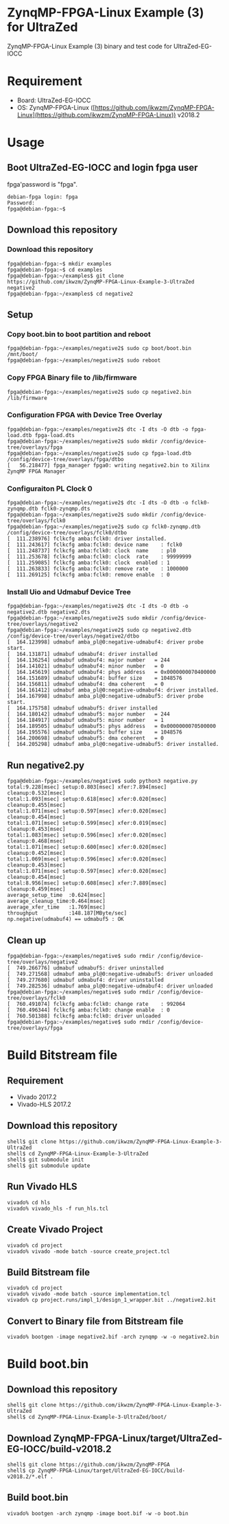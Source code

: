 ZynqMP-FPGA-Linux Example (3) for UltraZed
===========================================

ZynqMP-FPGA-Linux Example (3) binary and test code for UltraZed-EG-IOCC

# Requirement

 * Board: UltraZed-EG-IOCC
 * OS: ZynqMP-FPGA-Linux ([https://github.com/ikwzm/ZynqMP-FPGA-Linux](https://github.com/ikwzm/ZynqMP-FPGA-Linux)) v2018.2


# Usage

## Boot UltraZed-EG-IOCC and login fpga user

fpga'password is "fpga".

```console
debian-fpga login: fpga
Password:
fpga@debian-fpga:~$
```

## Download this repository

### Download this repository

```console
fpga@debian-fpga:~$ mkdir examples
fpga@debian-fpga:~$ cd examples
fpga@debian-fpga:~/examples$ git clone https://github.com/ikwzm/ZynqMP-FPGA-Linux-Example-3-UltraZed negative2
fpga@debian-fpga:~/examples$ cd negative2
```

## Setup

### Copy boot.bin to boot partition and reboot

```console
fpga@debian-fpga:~/examples/negative2$ sudo cp boot/boot.bin /mnt/boot/
fpga@debian-fpga:~/examples/negative2$ sudo reboot
```

### Copy FPGA Binary file to /lib/firmware

```console
fpga@debian-fpga:~/examples/negative2$ sudo cp negative2.bin /lib/firmware
```

### Configuration FPGA with Device Tree Overlay

```console
fpga@debian-fpga:~/examples/negative2$ dtc -I dts -O dtb -o fpga-load.dtb fpga-load.dts
fpga@debian-fpga:~/examples/negative2$ sudo mkdir /config/device-tree/overlays/fpga
fpga@debian-fpga:~/examples/negative2$ sudo cp fpga-load.dtb /config/device-tree/overlays/fpga/dtbo
[   56.218477] fpga_manager fpga0: writing negative2.bin to Xilinx ZynqMP FPGA Manager
```

### Configuraiton PL Clock 0

```console
fpga@debian-fpga:~/examples/negative2$ dtc -I dts -O dtb -o fclk0-zynqmp.dtb fclk0-zynqmp.dts
fpga@debian-fpga:~/examples/negative2$ sudo mkdir /config/device-tree/overlays/fclk0
fpga@debian-fpga:~/examples/negative2$ sudo cp fclk0-zynqmp.dtb /config/device-tree/overlays/fclk0/dtbo
[  111.238976] fclkcfg amba:fclk0: driver installed.
[  111.243617] fclkcfg amba:fclk0: device name    : fclk0
[  111.248737] fclkcfg amba:fclk0: clock  name    : pl0
[  111.253678] fclkcfg amba:fclk0: clock  rate    : 99999999
[  111.259085] fclkcfg amba:fclk0: clock  enabled : 1
[  111.263833] fclkcfg amba:fclk0: remove rate    : 1000000
[  111.269125] fclkcfg amba:fclk0: remove enable  : 0
```

### Install Uio and Udmabuf Device Tree

```console
fpga@debian-fpga:~/examples/negative2$ dtc -I dts -O dtb -o negative2.dtb negative2.dts
fpga@debian-fpga:~/examples/negative2$ sudo mkdir /config/device-tree/overlays/negative2
fpga@debian-fpga:~/examples/negative2$ sudo cp negative2.dtb /config/device-tree/overlays/negative2/dtbo
[  164.123998] udmabuf amba_pl@0:negative-udmabuf4: driver probe start.
[  164.131871] udmabuf udmabuf4: driver installed
[  164.136254] udmabuf udmabuf4: major number   = 244
[  164.141021] udmabuf udmabuf4: minor number   = 0
[  164.145619] udmabuf udmabuf4: phys address   = 0x0000000070400000
[  164.151689] udmabuf udmabuf4: buffer size    = 1048576
[  164.156811] udmabuf udmabuf4: dma coherent   = 0
[  164.161412] udmabuf amba_pl@0:negative-udmabuf4: driver installed.
[  164.167998] udmabuf amba_pl@0:negative-udmabuf5: driver probe start.
[  164.175758] udmabuf udmabuf5: driver installed
[  164.180142] udmabuf udmabuf5: major number   = 244
[  164.184917] udmabuf udmabuf5: minor number   = 1
[  164.189505] udmabuf udmabuf5: phys address   = 0x0000000070500000
[  164.195576] udmabuf udmabuf5: buffer size    = 1048576
[  164.200698] udmabuf udmabuf5: dma coherent   = 0
[  164.205298] udmabuf amba_pl@0:negative-udmabuf5: driver installed.
```

## Run negative2.py

```console
fpga@debian-fpga:~/examples/negative$ sudo python3 negative.py
total:9.228[msec] setup:0.803[msec] xfer:7.894[msec] cleanup:0.532[msec]
total:1.093[msec] setup:0.618[msec] xfer:0.020[msec] cleanup:0.455[msec]
total:1.071[msec] setup:0.597[msec] xfer:0.020[msec] cleanup:0.454[msec]
total:1.071[msec] setup:0.599[msec] xfer:0.019[msec] cleanup:0.453[msec]
total:1.083[msec] setup:0.596[msec] xfer:0.020[msec] cleanup:0.468[msec]
total:1.071[msec] setup:0.600[msec] xfer:0.020[msec] cleanup:0.452[msec]
total:1.069[msec] setup:0.596[msec] xfer:0.020[msec] cleanup:0.453[msec]
total:1.071[msec] setup:0.597[msec] xfer:0.020[msec] cleanup:0.454[msec]
total:8.956[msec] setup:0.608[msec] xfer:7.889[msec] cleanup:0.459[msec]
average_setup_time  :0.624[msec]
average_cleanup_time:0.464[msec]
average_xfer_time   :1.769[msec]
throughput          :148.187[MByte/sec]
np.negative(udmabuf4) == udmabuf5 : OK
```

## Clean up

```console
fpga@debian-fpga:~/examples/negative$ sudo rmdir /config/device-tree/overlays/negative2
[  749.266776] udmabuf udmabuf5: driver uninstalled
[  749.271568] udmabuf amba_pl@0:negative-udmabuf5: driver unloaded
[  749.277680] udmabuf udmabuf4: driver uninstalled
[  749.282536] udmabuf amba_pl@0:negative-udmabuf4: driver unloaded
fpga@debian-fpga:~/examples/negative$ sudo rmdir /config/device-tree/overlays/fclk0
[  760.491074] fclkcfg amba:fclk0: change rate    : 992064
[  760.496344] fclkcfg amba:fclk0: change enable  : 0
[  760.501388] fclkcfg amba:fclk0: driver unloaded
fpga@debian-fpga:~/examples/negative$ sudo rmdir /config/device-tree/overlays/fpga
```

# Build Bitstream file

## Requirement

* Vivado 2017.2
* Vivado-HLS 2017.2

## Download this repository

```console
shell$ git clone https://github.com/ikwzm/ZynqMP-FPGA-Linux-Example-3-UltraZed 
shell$ cd ZynqMP-FPGA-Linux-Example-3-UltraZed 
shell$ git submodule init
shell$ git submodule update
```

## Run Vivado HLS

```console
vivado% cd hls
vivado% vivado_hls -f run_hls.tcl
```

## Create Vivado Project

```console
vivado% cd project
vivado% vivado -mode batch -source create_project.tcl
```

## Build Bitstream file

```console
vivado% cd project
vivado% vivado -mode batch -source implementation.tcl
vivado% cp project.runs/impl_1/design_1_wrapper.bit ../negative2.bit
```

## Convert to Binary file from Bitstream file

```console
vivado% bootgen -image negative2.bif -arch zynqmp -w -o negative2.bin
```

# Build boot.bin

## Download this repository

```console
shell$ git clone https://github.com/ikwzm/ZynqMP-FPGA-Linux-Example-3-UltraZed 
shell$ cd ZynqMP-FPGA-Linux-Example-3-UltraZed/boot/
```

## Download ZynqMP-FPGA-Linux/target/UltraZed-EG-IOCC/build-v2018.2

```console
shell$ git clone https://github.com/ikwzm/ZynqMP-FPGA
shell$ cp ZynqMP-FPGA-Linux/target/UltraZed-EG-IOCC/build-v2018.2/*.elf .
```

## Build boot.bin

```console
vivado% bootgen -arch zynqmp -image boot.bif -w -o boot.bin
```


